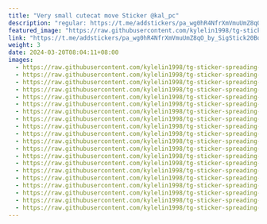```yaml
---
title: "Very small cutecat move Sticker @kal_pc"
description: "regular: https://t.me/addstickers/pa_wg0hR4NfrXmVmuUmZ8qO_by_SigStick20Bot"
featured_image: "https://raw.githubusercontent.com/kylelin1998/tg-sticker-spreading-worldwide-images/main/img/c241ed40-021a-49ca-a751-cae65c5b3919.jpg"
link: "https://t.me/addstickers/pa_wg0hR4NfrXmVmuUmZ8qO_by_SigStick20Bot"
weight: 3
date: 2024-03-20T08:04:11+08:00
images:
  - https://raw.githubusercontent.com/kylelin1998/tg-sticker-spreading-worldwide-images/main/img/c241ed40-021a-49ca-a751-cae65c5b3919.jpg
  - https://raw.githubusercontent.com/kylelin1998/tg-sticker-spreading-worldwide-images/main/img/b41c4ccd-da83-4e97-9e1e-0228210ae891.jpg
  - https://raw.githubusercontent.com/kylelin1998/tg-sticker-spreading-worldwide-images/main/img/f8dacd16-8f47-4291-9791-ed037df87379.jpg
  - https://raw.githubusercontent.com/kylelin1998/tg-sticker-spreading-worldwide-images/main/img/da3d03e9-03d4-4da8-ba15-59cebb107f01.jpg
  - https://raw.githubusercontent.com/kylelin1998/tg-sticker-spreading-worldwide-images/main/img/0f38148a-8618-48c9-b9b9-428b2783725b.jpg
  - https://raw.githubusercontent.com/kylelin1998/tg-sticker-spreading-worldwide-images/main/img/825c577d-4031-4cf6-8eb5-67cf1e93b2f2.jpg
  - https://raw.githubusercontent.com/kylelin1998/tg-sticker-spreading-worldwide-images/main/img/41b16a98-d6cb-42f2-a7d0-97cb9eb064fe.jpg
  - https://raw.githubusercontent.com/kylelin1998/tg-sticker-spreading-worldwide-images/main/img/80e9448c-fa10-4416-a8ab-91f3dcef65af.jpg
  - https://raw.githubusercontent.com/kylelin1998/tg-sticker-spreading-worldwide-images/main/img/44573994-1a66-48fd-890f-f1bcda6d57c5.jpg
  - https://raw.githubusercontent.com/kylelin1998/tg-sticker-spreading-worldwide-images/main/img/d5e67816-7cd4-45db-8134-e991c69d8c56.jpg
  - https://raw.githubusercontent.com/kylelin1998/tg-sticker-spreading-worldwide-images/main/img/326d619a-15c9-44ae-85bb-06b67ba5bcb9.jpg
  - https://raw.githubusercontent.com/kylelin1998/tg-sticker-spreading-worldwide-images/main/img/f6d9109d-e437-4676-be37-e658276d7ff1.jpg
  - https://raw.githubusercontent.com/kylelin1998/tg-sticker-spreading-worldwide-images/main/img/b988913a-de1d-48e2-b73f-aff293738a53.jpg
  - https://raw.githubusercontent.com/kylelin1998/tg-sticker-spreading-worldwide-images/main/img/82a69bb3-732b-4783-ab3c-0cedbf691d53.jpg
  - https://raw.githubusercontent.com/kylelin1998/tg-sticker-spreading-worldwide-images/main/img/c14ee794-1fc5-48eb-b7a5-f889f50d4b9e.jpg
  - https://raw.githubusercontent.com/kylelin1998/tg-sticker-spreading-worldwide-images/main/img/7c335f97-bb20-4da1-a49b-156fb69eb83a.jpg
  - https://raw.githubusercontent.com/kylelin1998/tg-sticker-spreading-worldwide-images/main/img/9076210d-91a5-43ad-93ae-4535b9da887f.jpg
  - https://raw.githubusercontent.com/kylelin1998/tg-sticker-spreading-worldwide-images/main/img/1406ab50-0899-44e6-befa-718b02d33f61.jpg
  - https://raw.githubusercontent.com/kylelin1998/tg-sticker-spreading-worldwide-images/main/img/a2dc68b0-aa45-4322-aefe-4939a7f8bb4b.jpg
  - https://raw.githubusercontent.com/kylelin1998/tg-sticker-spreading-worldwide-images/main/img/58bb9e37-4d8b-41cf-a8c5-9e277b5e9de6.jpg
---
```

